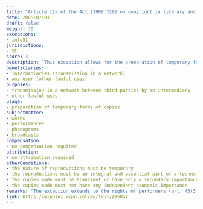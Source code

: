 ```yaml
---
title: "Article 11a of the Act (1960:729) on copyright in literary and artistic works"
date: 2005-07-01
draft: false
weight: 30
exceptions:
- info51
jurisdictions:
- SE
score: 3
description: "This exception allows for the preparation of temporary forms of copies of works, if the preparation of the copies constitutes an integral and essential part of a technological process and if the copies are transient or have only a secondary importance in that process. The sole purpose of the preparation must be to enable (1) a transmission in a network between third parties by an intermediary, or (2) a lawful use, that is, a use that occurs with the consent of the author or his successor in title, or another use which is not prohibited under the law. The copies must not have any independent economic importance. The provision expressly states, that it does not confer a right to prepare copies of literary works in the form of computer programs or compilations." 
beneficiaries:
- intermediaries (transmission in a network)
- any user (other lawful uses)
purposes: 
- transmission in a network between third parties by an intermediary
- other lawful uses
usage:
- preparation of temporary forms of copies
subjectmatter:
- works
- performances
- phonograms
- broadcasts
compensation:
- no compensation required
attribution: 
- no attribution required
otherConditions: 
- the nature of reproductions must be temporary
- the reproductions must be an integral and essential part of a technological process
- the copies made must be transient or have only a secondary importance in the process
- the copies made must not have any independent economic importance
remarks: "The exception extends to the rights of performers (art. 45(3) of the Law), phonograms producers (art. 46(3) of the Law) and broadcasting organisations (art. 48(3) of the Law).<br /><br />Art. 11(2) requires that when a work is used publicly under an exception, the source must be, as a general rule, stated to the extent and in the manner required by proper usage. It also requires that the work must not be altered more than necessary for the intended use."
link: https://wipolex.wipo.int/en/text/495847
---
```

